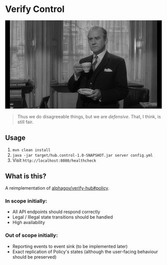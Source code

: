 Verify Control
==============

![Photo of Control from "The Spy Who Came In From The Cold"](images/control.jpg)

> Thus we do disagreeable things, but we are *defensive*. That, I think, is still fair.

Usage
-----

1. `mvn clean install`
1. `java -jar target/hub.control-1.0-SNAPSHOT.jar server config.yml`
1. Visit `http://localhost:8080/healthcheck`

What is this?
-------------

A reimplementation of [alphagov/verify-hub#policy](https://github.com/alphagov/verify-hub/blob/master/hub/policy).

### In scope initially:

* All API endpoints should respond correctly
* Legal / Illegal state transitions should be handled
* High availability

### Out of scope initially:

* Reporting events to event sink (to be implemented later)
* Exact replication of Policy's states (although the user-facing behaviour should be preserved)
